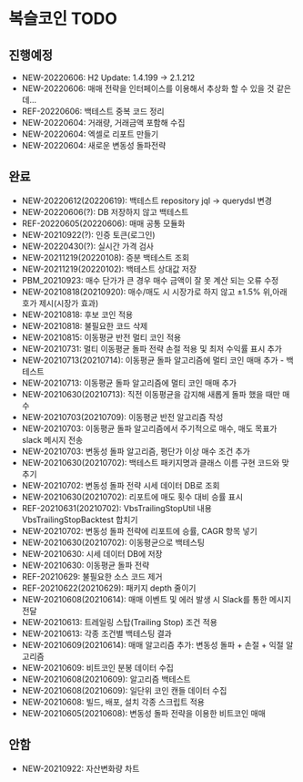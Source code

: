 # 복슬코인 TODO

## 진행예정

- NEW-20220606: H2 Update: 1.4.199 -> 2.1.212
- NEW-20220606: 매매 전략을 인터페이스를 이용해서 추상화 할 수 있을 것 같은데...
- REF-20220606: 백테스트 중복 코드 정리
- NEW-20220604: 거래량, 거래금액 포함해 수집
- NEW-20220604: 엑셀로 리포트 만들기
- NEW-20220604: 새로운 변동성 돌파전략

## 완료

- NEW-20220612(20220619): 백테스트 repository jql -> querydsl 변경
- NEW-20220606(?): DB 저장하지 않고 백테스트
- REF-20220605(20220606): 매매 공통 모듈화
- NEW-20210922(?): 인증 토큰(로그인)
- NEW-20220430(?): 실시간 가격 검사
- NEW-20211219(20220108): 증분 백테스트 조회
- NEW-20211219(20220102): 백테스트 상대값 저장
- PBM_20210923: 매수 단가가 큰 경우 매수 금액이 잘 못 계산 되는 오류 수정
- NEW-20210818(20210920): 매수/매도 시 시장가로 하지 않고 ±1.5% 위,아래 호가 제시(시장가 효과)
- NEW-20210818: 후보 코인 적용
- NEW-20210818: 불필요한 코드 삭제
- NEW-20210815: 이동평균 반전 멀티 코인 적용
- NEW-20210731: 멀티 이동평균 돌파 전략 손절 적용 및 최저 수익률 표시 추가
- NEW-20210713(20210714): 이동평균 돌파 알고리즘에 멀티 코인 매매 추가 - 백테스트
- NEW-20210713: 이동평균 돌파 알고리즘에 멀티 코인 매매 추가
- NEW-20210630(20210713): 직전 이동평균을 감지해 새롭게 돌파 했을 때만 매수
- NEW-20210703(20210709): 이동평균 반전 알고리즘 작성
- NEW-20210703: 이동평균 돌파 알고리즘에서 주기적으로 매수, 매도 목표가 slack 메시지 전송
- NEW-20210703: 변동성 돌파 알고리즘, 평단가 이상 매수 조건 추가
- NEW-20210630(20210702): 백테스트 패키지명과 클래스 이름 구현 코드와 맞추기
- NEW-20210702: 변동성 돌파 전략 시세 데이터 DB로 조회
- NEW-20210630(20210702): 리포트에 매도 횟수 대비 승률 표시
- REF-20210631(20210702): VbsTrailingStopUtil 내용 VbsTrailingStopBacktest 합치기
- NEW-20210702: 변동성 돌파 전략에 리포트에 승률, CAGR 항목 넣기
- NEW-20210630(20210702): 이동평균으로 백테스팅
- NEW-20210630: 시세 데이터 DB에 저장
- NEW-20210630: 이동평균 돌파 전략
- REF-20210629: 불필요한 소스 코드 제거
- REF-20210622(20210629): 패키지 depth 줄이기
- NEW-20210608(20210614): 매매 이벤트 및 에러 발생 시 Slack를 통한 메시지 전달
- NEW-20210613: 트레일링 스탑(Trailing Stop) 조건 적용
- NEW-20210613: 각종 조건별 백테스팅 결과
- NEW-20210609(20210614): 매매 알고리즘 추가: 변동성 돌파 + 손절 + 익절 알고리즘
- NEW-20210609: 비트코인 분봉 데이터 수집
- NEW-20210608(20210609): 알고리즘 백테스트
- NEW-20210608(20210609): 일단위 코인 캔들 데이터 수집
- NEW-20210608: 빌드, 배포, 설치 각종 스크립트 적용
- NEW-20210605(20210608): 변동성 돌파 전략을 이용한 비트코인 매매

## 안함

- NEW-20210922: 자산변화량 차트

